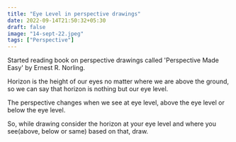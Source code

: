 ```yaml
---
title: "Eye Level in perspective drawings"
date: 2022-09-14T21:50:32+05:30
draft: false
image: "14-sept-22.jpeg"
tags: ["Perspective"]
---
```


Started reading book on perspective drawings called 'Perspective Made Easy' by Ernest R. Norling.

Horizon is the height of our eyes no matter where we are above the ground, so we can say that horizon is nothing but our eye level.

The perspective changes when we see at eye level, above the eye level or below the eye level.

So, while drawing consider the horizon at your eye level and where you see(above, below or same) based on that, draw.
